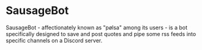 # SausageBot

SausageBot - affectionately known as "pølsa" among its users - is a bot specifically designed to save and post quotes and pipe some rss feeds into specific channels on a Discord server.
